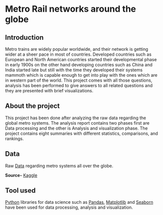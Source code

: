 # Metro Rail networks around the globe

## Introduction
Metro trains are widely popular worldwide, and their network is getting wider at a sheer pace in most of countries. Developed countries such as European and North American countries started their developmental phase in early 1900s on the other hand developing countries such as China and India started late but still with the time they developed their systems mammoth which is capable enough to get into play with the ones which are in western part of the world. This project comes with all those questions, analysis has been performed to give answers to all related questions and they are presented with brief visualizations.

##  About the project
This project has been done after analyzing the raw data regarding the global metro systems. The analysis report contains two phases first are Data processing and the other is Analysis and visualization phase. The project contains eight summaries with different statistics, comparisons, and rankings.

## Data 
 Raw [Data](https://www.kaggle.com/datasets/timmofeyy/-world-metro) regarding metro systems all over the globe.

**Source-** [Kaggle](https://en.wikipedia.org/wiki/Kaggle?msclkid=03d80831bbfc11ec9d7e06c7038a3318)

## Tool used
[Python](https://en.wikipedia.org/wiki/Python_(programming_language)?msclkid=613e6e99bbfc11ec9b625251e5001d58) libraries for data science such as [Pandas](https://www.bing.com/ck/a?!&&p=8038ce01e28ec211aaad9c9ad0734722fdc922d80eee326edbed5468c3c07039JmltdHM9MTY0OTk0NTM1MCZpZ3VpZD0zZTBlYWRlZC1jY2RlLTRjNzQtOTZkYi1mNGY4MDdiNzJkZjUmaW5zaWQ9NTUzMA&ptn=3&fclid=74720408-bbfc-11ec-9ffa-c07b896eb5db&u=a1aHR0cHM6Ly9lbi53aWtpcGVkaWEub3JnL3dpa2kvUGFuZGFzXyhzb2Z0d2FyZSk_bXNjbGtpZD03NDcyMDQwOGJiZmMxMWVjOWZmYWMwN2I4OTZlYjVkYg&ntb=1), [Matplotlib](https://www.bing.com/ck/a?!&&p=8a43c0bdc09b82c9c5dda7f4c54b63f52883e6087b4134b5f6c49f81db9680d9JmltdHM9MTY0OTk0NTM3NiZpZ3VpZD1kYTAyNmM5MS0xMjk2LTRlMTMtYjc3ZC00ZWZkM2JmMzg3YzUmaW5zaWQ9NTU5MA&ptn=3&fclid=83ffc606-bbfc-11ec-a120-610705c2480c&u=a1aHR0cHM6Ly9lbi53aWtpcGVkaWEub3JnL3dpa2kvTWF0cGxvdGxpYj9tc2Nsa2lkPTgzZmZjNjA2YmJmYzExZWNhMTIwNjEwNzA1YzI0ODBj&ntb=1) and [Seaborn](https://www.bing.com/ck/a?!&&p=8ca37540fcc57add24cd7afee94b5ab738b584d0e21750dd8ae9403fd8734166JmltdHM9MTY0OTk0NTM5NSZpZ3VpZD1iODE4NWUwYS1iNjBiLTRlY2QtYTNkMC1mZWY5NzVjMmM2MDgmaW5zaWQ9NTU4Mw&ptn=3&fclid=8f1b7a3b-bbfc-11ec-9041-2810be702c65&u=a1aHR0cDovL2VuLndpa2lwZWRpYS5vcmcvd2lraS9QeXRob25fKHByb2dyYW1taW5nX2xhbmd1YWdlKT9tc2Nsa2lkPThmMWI3YTNiYmJmYzExZWM5MDQxMjgxMGJlNzAyYzY1&ntb=1) have been used for data processing, analysis and visualization.
